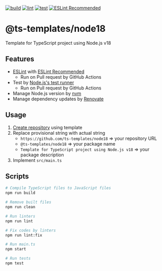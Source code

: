 [![build](https://github.com/ts-templates/node18/actions/workflows/build.yml/badge.svg)](https://github.com/ts-templates/node18/actions/workflows/build.yml)
[![lint](https://github.com/ts-templates/node18/actions/workflows/lint.yml/badge.svg)](https://github.com/ts-templates/node18/actions/workflows/lint.yml)
[![test](https://github.com/ts-templates/node18/actions/workflows/test.yml/badge.svg)](https://github.com/ts-templates/node18/actions/workflows/test.yml)
[![ESLint Recommended](https://img.shields.io/badge/eslint-recommended-%234B32C3)](https://github.com/eslint-recommended)

# @ts-templates/node18

Template for TypeScript project using Node.js v18

## Features

- [ESLint](https://eslint.org/) with [ESLint Recommended](https://github.com/eslint-recommended)
  - Run on Pull request by GitHub Actions
- Test by [Node.js's test runner](https://nodejs.org/docs/latest-v18.x/api/test.html)
  - Run on Pull request by GitHub Actions
- Manage Node.js version by [nvm](https://github.com/nvm-sh/nvm)
- Manage dependency updates by [Renovate](https://renovatebot.com/)

## Usage

1. [Create repository](https://github.com/ts-templates/node18/generate) using template
2. Replace provisional string with actual string
    - `https://github.com/ts-templates/node18` => your repository URL
    - `@ts-templates/node18` => your package name
    - `Template for TypeScript project using Node.js v18` => your package description
3. Implement `src/main.ts`

## Scripts

```sh
# Compile TypeScript files to JavaScript files
npm run build

# Remove built files
npm run clean

# Run linters
npm run lint

# Fix codes by linters
npm run lint:fix

# Run main.ts
npm start

# Run tests
npm test
```
